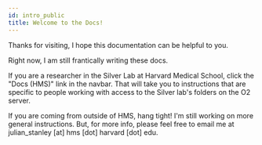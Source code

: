 ```yaml
---
id: intro_public
title: Welcome to the Docs!
---
```


Thanks for visiting, I hope this documentation can be helpful to you.

Right now, I am still frantically writing these docs. 

If you are a researcher in the Silver Lab at Harvard Medical School, click the "Docs (HMS)" link in the navbar. That will take you to instructions that are specific to people working with access to the Silver lab's folders on the O2 server.

If you are coming from outside of HMS, hang tight! I'm still working on more general instructions. But, for more info, please feel free to email me at julian_stanley [at] hms [dot] harvard [dot] edu.
